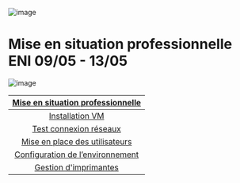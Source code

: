 ![image](https://user-images.githubusercontent.com/95431446/167672939-c7934915-f415-4c03-ac5a-7a055944699c.png)

# **Mise en situation professionnelle ENI 09/05 - 13/05**

![image](https://user-images.githubusercontent.com/95431446/167673318-7050f245-6662-4a50-814b-e96cdcda0a09.png)


| <ins>**Mise en situation professionnelle**<ins> |
| :-----------------------------------------------------------------------------:   |
| [Installation VM](https://github.com/MGNXYZ/Cours/tree/main/Installation%20VM) |
| [Test connexion réseaux](https://github.com/MGNXYZ/Cours/tree/main/Test%20connexions%20réseaux)  |
| [Mise en place des utilisateurs](https://github.com/MGNXYZ/Cours/tree/main/Configuration%20des%20utilisateurs%20et%20de%20l’environnement)  |
| [Configuration de l’environnement](https://github.com/MGNXYZ/Cours/tree/main/Configuration%20de%20l’environnement%20de%20travail)  |
| [Gestion d'imprimantes](https://github.com/MGNXYZ/Cours/tree/main/Gestion%20d’imprimantes)  |
